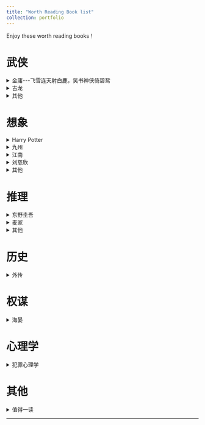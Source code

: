 ```yaml
---
title: "Worth Reading Book list"
collection: portfolio
---
```


Enjoy these worth reading books！




# 武侠

<details>
    <summary>金庸---飞雪连天射白鹿，笑书神侠倚碧鸳</summary>
    <table>
  <thead>
    <tr>
      <th>书名</th>
    </tr>
  </thead>
  <tbody>
    <tr>
      <td>《飞狐外传》</td>
    </tr>
    <tr>
      <td>《雪山飞狐》</td>
    </tr>
    <tr>
      <td>《连城诀》</td>
    </tr>
    <tr>
      <td>《天龙八部》</td>
    </tr>
    <tr>
      <td>《射雕英雄传》</td>
    </tr>
    <tr>
      <td>《白马啸西风》</td>
    </tr>
    <tr>
      <td>《鹿鼎记》</td>
    </tr>
    <tr>
      <td>《笑傲江湖》</td>
    </tr>
    <tr>
      <td>《书剑恩仇录》</td>
   </tr>
   <tr>
      <td>《神雕侠侣》</td>
   </tr>
   <tr>
     <td>《侠客行》</td>
   </tr>
   <tr>
     <td>《倚天屠龙记》</td>
   </tr>
   <tr>
     <td>《碧血剑》</td>
   </tr>
   <tr>
     <td>《鸳鸯刀》</td>
   </tr>
  </tbody>
</table>
</details>
<details>
    <summary>古龙</summary>
    <table>
  <thead>
    <tr>
      <th>书名</th>
    </tr>
  </thead>
  <tbody>
    <tr>
      <td>《剑气书香》</td>
    </tr>
  </tbody>
</table>
</details>
<details>
    <summary>其他</summary>
    <table>
  <thead>
    <tr>
      <th>书名</th>
    </tr>
  </thead>
  <tbody>
    <tr>
      <td>《水浒传》</td>
    </tr>
    <tr>
      <td>《长安十二时辰》</td>
    </tr>
    <tr>
      <td>《将夜》</td>
    </tr>
    <tr>
      <td>《听雪楼》</td>
    </tr> 
    <tr>
      <td>《三侠五义》</td>
    </tr> 
  </tbody>
</table>
</details>



# 想象

<details>
    <summary>Harry Potter</summary>
    <table>
  <thead>
    <tr>
      <th>书名</th>
    </tr>
  </thead>
  <tbody>
    <tr>
      <td>《哈利波特与魔法石》</td>
    </tr>
    <tr>
      <td>《哈利波特与密室》</td>
    </tr>
    <tr>
      <td>《哈利波特与阿茨卡班的囚徒》</td>
    </tr>  
    <tr>
      <td>《哈利波特与火焰杯》</td>
    </tr>
     <tr>
      <td>《哈利波特与凤凰社》</td>
    </tr>
    <tr>
      <td>《哈利波特与混血王子》</td>
    </tr>
    <tr>
      <td>《哈利波特与死亡圣器》</td>
    </tr>
  </tbody>
</table>
</details>

<details>
    <summary>九州</summary>
    <table>
  <thead>
    <tr>
      <th>书名</th>
    </tr>
  </thead>
  <tbody>
    <tr>
      <td>《九州-羽传说》</td>
    </tr>
    <tr>
      <td>《九州-斛珠夫人》</td>
    </tr>
    <tr>
      <td>《九州-缥缈录》</td>
    </tr>  
    <tr>
      <td>《九州-刺客王朝*葵》</td>
    </tr>
    <tr>
      <td>《九州-海上牧云记》</td>
    </tr>
    <tr>
      <td>《九州-商博良》</td>
    </tr>
  </tbody>
</table>
</details>

<details>
    <summary>江南</summary>
    <table>
  <thead>
    <tr>
      <th>书名</th>
    </tr>
  </thead>
  <tbody>
    <tr>
      <td>《龙族-火之晨曦》</td>
    </tr>
    <tr>
      <td>《龙族-悼亡者之瞳》</td>
    </tr>
    <tr>
      <td>《龙族-黑月之潮》</td>
    </tr>
        <tr>
      <td>《龙族-奥丁之渊》</td>
    </tr>
    <tr>
      <td>《龙族-悼亡者的归来》</td>
    </tr>
    <tr>
      <td>《上海堡垒》</td>
    </tr>
  </tbody>
</table>
</details>
<details>
    <summary>刘慈欣</summary>
    <table>
  <thead>
    <tr>
      <th>书名</th>
    </tr>
  </thead>
  <tbody>
    <tr>
      <td>《三体》</td>
    </tr>
    <tr>
      <td>《流浪地球》</td>
    </tr>
  </tbody>
</table>
</details>

<details>
    <summary>其他</summary>
    <table>
  <thead>
    <tr>
      <th>书名</th>
    </tr>
  </thead>
  <tbody>
    <tr>
      <td>《西游记》</td>
    </tr>
    <tr>
      <td>《聊斋志异》</td>
    </tr>
    <tr>
      <td>《古董局中局1-4》</td>
    </tr>
    <tr>
      <td>《斗破苍穹》</td>
    </tr>
    <tr>
      <td>《吞噬星空》</td>
    </tr>  
  </tbody>
</table>
</details>


# 推理

<details>
    <summary>东野圭吾</summary>
    <table>
  <thead>
    <tr>
      <th>书名</th>
    </tr>
  </thead>
  <tbody>
    <tr>
      <td>《嫌疑人X的献身》</td>
    </tr>
    <tr>
      <td>《解忧杂货店》</td>
    </tr>
    <tr>
      <td>《白金数据》</td>
    </tr>  
  </tbody>
</table>
</details>
<details>
    <summary>麦家</summary>
    <table>
  <thead>
    <tr>
      <th>书名</th>
    </tr>
  </thead>
  <tbody>
    <tr>
      <td>《风声》</td>
    </tr>
    <tr>
      <td>《黎明之街》</td>
    </tr>
  </tbody>
</table>
</details>

<details>
    <summary>其他</summary>
    <table>
  <thead>
    <tr>
      <th>书名</th>
    </tr>
  </thead>
  <tbody>
    <tr>
      <td>《必须找到阿历克斯》</td>
    </tr>
  </tbody>
</table>
</details>

# 历史

<details>
    <summary>外传</summary>
    <table>
  <thead>
    <tr>
      <th>书名</th>
    </tr>
  </thead>
  <tbody>
    <tr>
      <td>《明朝那些事》</td>
    </tr>
    <tr>
      <td>《曹操》</td>
    </tr>
    <tr>
      <td>《宋朝原来是这样》</td>
    </tr>  
    <tr>
      <td>《三国演义》</td>
    </tr>  
    <tr>
      <td>《说岳全传》</td>
    </tr>  
  </tbody>
</table>
</details>

# 权谋

<details>
    <summary>海晏</summary>
    <table>
  <thead>
    <tr>
      <th>书名</th>
    </tr>
  </thead>
  <tbody>
    <tr>
      <td>《琅琊榜》</td>
    </tr>
  </tbody>
</table>
</details>

# 心理学

<details>
    <summary>犯罪心理学</summary>
    <table>
  <thead>
    <tr>
      <th>书名</th>
    </tr>
  </thead>
  <tbody>
    <tr>
      <td>《心理罪全集》</td>
    </tr>
    <tr>
      <td>《坏小孩》</td>
    </tr>
    <tr>
      <td>《暗黑者四部曲》</td>
    </tr>  
  </tbody>
</table>
</details>

# 其他

<details>
    <summary>值得一读</summary>
    <table>
  <thead>
    <tr>
      <th>书名</th>
    </tr>
  </thead>
  <tbody>
    <tr>
      <td>《追风筝的人》</td>
    </tr>
    <tr>
      <td>《小王子》</td>
    </tr>
    <tr>
      <td>《谁动了我的奶酪》</td>
    </tr>
    <tr>
      <td>《蝇王》</td>
    </tr> 
    <tr>
      <td>《岛上书店》</td>
    </tr>
    <tr>
      <td>《海底两万里》</td>
    </tr>
    <tr>
      <td>《文化苦旅》余秋雨</td>
    </tr> 
    <tr>
      <td>《围城》钱钟书</td>
    </tr> 
    <tr>
      <td>《边城》沈从文</td>
    </tr>   
    <tr>
      <td>《瓦尔登湖》沈从文</td>
    </tr>  
  </tbody>
</table>
</details>





------





